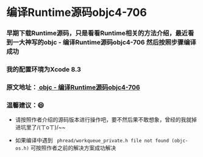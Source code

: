 # 编译Runtime源码objc4-706

### 早期下载Runtime源码，只是看看Runtime相关的方法介绍，最近看到一大神写的**objc - 编译Runtime源码objc4-706** 然后按照步骤编译成功

### 我的配置环境为Xcode 8.3

### 原文地址：[ objc - 编译Runtime源码objc4-706](http://blog.csdn.net/WOTors/article/details/54426316?locationNum=7&fps=1)

### 温馨建议：😄
- 请按照作者介绍的源码版本进行操作吧，要不然后果不敢想象，曾经的我就掉进坑里了/(ㄒoㄒ)/~~

- 如果编译中遇到 ` phread/workqueue_private.h file not found (objc-os.h)` 可按照作者之前的解决方案成功解决
